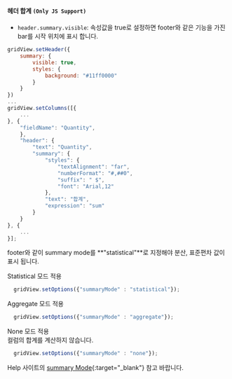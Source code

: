 #### 헤더 합계 `(Only JS Support)`

- `header.summary.visible`: 속성값을 true로 설정하면 footer와 같은 기능을 가진 bar를 시작 위치에 표시 합니다.

```js
gridView.setHeader({
    summary: {
        visible: true,
        styles: {
            background: "#11ff0000"
        }
    }
})
...
gridView.setColumns([{
    ...
}, {
    "fieldName": "Quantity",
    },
    "header": {
        "text": "Quantity",
        "summary": {
            "styles": {
                "textAlignment": "far",
                "numberFormat": "#,##0",
                "suffix": " $",
                "font": "Arial,12"
            },
            "text": "합계",
            "expression": "sum"
        }
    }
}, {
    ...
}];
```

footer와 같이 summary mode를 **"statistical"**로 지정해야 분산, 표준편차 값이 표시 됩니다.

<a class="btn primary small round lowercase" id="btnSetStatistical">Statistical 모드 적용</a>
```js
  gridView.setOptions({"summaryMode" : "statistical"});
```

<a class="btn primary small round lowercase" id="btnSetAggregate">Aggregate 모드 적용</a>
```js
  gridView.setOptions({"summaryMode" : "aggregate"});
```


<a class="btn primary small round lowercase" id="btnSetNone">None 모드 적용</a>  
컬럼의 합계를 계산하지 않습니다.
```js
  gridView.setOptions({"summaryMode" : "none"});
```


Help 사이트의 [summary Mode](http://help.realgrid.com/api/types/SummaryMode/){:target="_blank"} 참고 바랍니다.  

<script>

  $('#btnSetStatistical').click(function() {
    gridView.setOptions({"summaryMode" : "statistical"});
  });

  $('#btnSetAggregate').click(function() {
    gridView.setOptions({"summaryMode" : "aggregate"});
  });

  $('#btnSetNone').click(function() {
    gridView.setOptions({"summaryMode" : "none"});
  });

</script>
